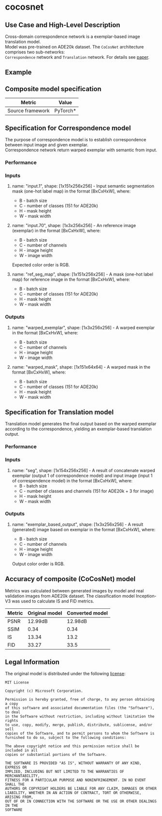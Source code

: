 # cocosnet

## Use Case and High-Level Description

Cross-domain correspondence network is a exemplar-based image translation model. \
Model was pre-trained on ADE20k dataset. The `CoCosNet` architecture comprises two sub-networks: \
`Correspondence` network and `Translation` network.
For details see [paper](https://arxiv.org/pdf/2004.05571).

## Example

## Composite model specification

| Metric                          | Value                                     |
|---------------------------------|-------------------------------------------|
| Source framework                | PyTorch*                                  |

## Specification for Correspondence model

The purpose of correspondence model is to establish correspondence between input image and given exemplar. \
Correspondence network return warped exemplar with semantic from input.

### Performance

### Inputs

1. name: "input.1", shape: [1x151x256x256] - Input semantic segmentation mask (one-hot label map) in the format [BxCxHxW],
   where:
    - B - batch size
    - C - number of classes (151 for ADE20k)
    - H - mask height
    - W - mask width

2. name: "input.70", shape: [1x3x256x256] - An reference image (exemplar) in the format [BxCxHxW],
   where:
    - B - batch size
    - C - number of channels
    - H - image height
    - W - image width

    Expected color order is RGB.

3. name: "ref_seg_map", shape: [1x151x256x256] - A mask (one-hot label map) for reference image in the format [BxCxHxW],
   where:
    - B - batch size
    - C - number of classes (151 for ADE20k)
    - H - mask height
    - W - mask width

### Outputs

1. name: "warped_exemplar", shape: [1x3x256x256] - A warped exemplar in the format [BxCxHxW],
   where:
    - B - batch size
    - C - number of channels
    - H - image height
    - W - image width

2. name: "warped_mask", shape: [1x151x64x64] - A warped mask in the format [BxCxHxW],
   where:
    - B - batch size
    - C - number of classes (151 for ADE20k)
    - H - mask height
    - W - mask width

## Specification for Translation model

Translation model generates the final output based on the warped exemplar according to the correspondence, yielding an exemplar-based translation output.

### Performance

### Inputs

1. name: "seg", shape: [1x154x256x256] - A result of concatenate warped exemplar (output 1 of correspondence model) and input image   (input 1 of correspendence model)  in the format [BxCxHxW],
   where:
    - B - batch size
    - C - number of classes and channels (151 for ADE20k + 3 for image)
    - H - mask height
    - W - mask width

### Outputs

1. name: "exemplar_based_output", shape: [1x3x256x256] - A result (generated) image based on exemplar in the format [BxCxHxW],
   where:
    - B - batch size
    - C - number of channels
    - H - image height
    - W - image width

    Output color order is RGB.

## Accuracy of composite (CoCosNet) model
Metrics was calculated between generated images by model and real validation images from ADE20k dataset.
The classification model Inception-V3 was used to calculate IS and FID metrics.

| Metric | Original model | Converted model |
| ------ | -------------- | --------------- |
| PSNR   | 12.99dB        | 12.98dB         |
| SSIM   | 0.34           | 0.34            |
| IS     | 13.34          | 13.2            |
| FID    | 33.27          | 33.5            |

## Legal Information

The original model is distributed under the following
[license](https://github.com/microsoft/CoCosNet/blob/master/LICENSE):

```
MIT License

Copyright (c) Microsoft Corporation.

Permission is hereby granted, free of charge, to any person obtaining a copy
of this software and associated documentation files (the "Software"), to deal
in the Software without restriction, including without limitation the rights
to use, copy, modify, merge, publish, distribute, sublicense, and/or sell
copies of the Software, and to permit persons to whom the Software is
furnished to do so, subject to the following conditions:

The above copyright notice and this permission notice shall be included in all
copies or substantial portions of the Software.

THE SOFTWARE IS PROVIDED "AS IS", WITHOUT WARRANTY OF ANY KIND, EXPRESS OR
IMPLIED, INCLUDING BUT NOT LIMITED TO THE WARRANTIES OF MERCHANTABILITY,
FITNESS FOR A PARTICULAR PURPOSE AND NONINFRINGEMENT. IN NO EVENT SHALL THE
AUTHORS OR COPYRIGHT HOLDERS BE LIABLE FOR ANY CLAIM, DAMAGES OR OTHER
LIABILITY, WHETHER IN AN ACTION OF CONTRACT, TORT OR OTHERWISE, ARISING FROM,
OUT OF OR IN CONNECTION WITH THE SOFTWARE OR THE USE OR OTHER DEALINGS IN THE
SOFTWARE
```

